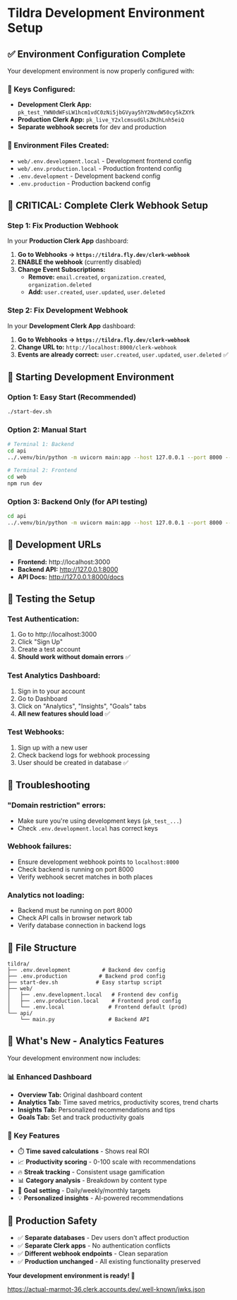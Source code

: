 # Tildra Development Environment Setup

## ✅ **Environment Configuration Complete**

Your development environment is now properly configured with:

### **🔑 Keys Configured:**
- **Development Clerk App:** `pk_test_YWN0dWFsLW1hcm1vdC0zNi5jbGVyay5hY2NvdW50cy5kZXYk`
- **Production Clerk App:** `pk_live_Y2xlcmsudGlsZHJhLnh5eiQ`
- **Separate webhook secrets** for dev and production

### **🎯 Environment Files Created:**
- `web/.env.development.local` - Development frontend config
- `web/.env.production.local` - Production frontend config  
- `.env.development` - Development backend config
- `.env.production` - Production backend config

## 🚨 **CRITICAL: Complete Clerk Webhook Setup**

### **Step 1: Fix Production Webhook**
In your **Production Clerk App** dashboard:

1. **Go to Webhooks → `https://tildra.fly.dev/clerk-webhook`**
2. **ENABLE the webhook** (currently disabled)
3. **Change Event Subscriptions:**
   - **Remove:** `email.created`, `organization.created`, `organization.deleted`
   - **Add:** `user.created`, `user.updated`, `user.deleted`

### **Step 2: Fix Development Webhook**
In your **Development Clerk App** dashboard:

1. **Go to Webhooks → `https://tildra.fly.dev/clerk-webhook`**
2. **Change URL to:** `http://localhost:8000/clerk-webhook`
3. **Events are already correct:** `user.created`, `user.updated`, `user.deleted` ✅

## 🚀 **Starting Development Environment**

### **Option 1: Easy Start (Recommended)**
```bash
./start-dev.sh
```

### **Option 2: Manual Start**
```bash
# Terminal 1: Backend
cd api
../.venv/bin/python -m uvicorn main:app --host 127.0.0.1 --port 8000 --env-file ../.env.development --reload

# Terminal 2: Frontend  
cd web
npm run dev
```

### **Option 3: Backend Only (for API testing)**
```bash
cd api
../.venv/bin/python -m uvicorn main:app --host 127.0.0.1 --port 8000 --env-file ../.env.development --reload
```

## 🎯 **Development URLs**
- **Frontend:** http://localhost:3000
- **Backend API:** http://127.0.0.1:8000
- **API Docs:** http://127.0.0.1:8000/docs

## 🧪 **Testing the Setup**

### **Test Authentication:**
1. Go to http://localhost:3000
2. Click "Sign Up" 
3. Create a test account
4. **Should work without domain errors** ✅

### **Test Analytics Dashboard:**
1. Sign in to your account
2. Go to Dashboard
3. Click on "Analytics", "Insights", "Goals" tabs
4. **All new features should load** ✅

### **Test Webhooks:**
1. Sign up with a new user
2. Check backend logs for webhook processing
3. User should be created in database ✅

## 🔧 **Troubleshooting**

### **"Domain restriction" errors:**
- Make sure you're using development keys (`pk_test_...`)
- Check `.env.development.local` has correct keys

### **Webhook failures:**
- Ensure development webhook points to `localhost:8000`
- Check backend is running on port 8000
- Verify webhook secret matches in both places

### **Analytics not loading:**
- Backend must be running on port 8000
- Check API calls in browser network tab
- Verify database connection in backend logs

## 📁 **File Structure**
```
tildra/
├── .env.development          # Backend dev config
├── .env.production          # Backend prod config  
├── start-dev.sh            # Easy startup script
├── web/
│   ├── .env.development.local   # Frontend dev config
│   ├── .env.production.local    # Frontend prod config
│   └── .env.local              # Frontend default (prod)
└── api/
    └── main.py                 # Backend API
```

## 🎊 **What's New - Analytics Features**

Your development environment now includes:

### **📊 Enhanced Dashboard**
- **Overview Tab:** Original dashboard content
- **Analytics Tab:** Time saved metrics, productivity scores, trend charts
- **Insights Tab:** Personalized recommendations and tips  
- **Goals Tab:** Set and track productivity goals

### **🎯 Key Features**
- ⏱️ **Time saved calculations** - Shows real ROI
- 📈 **Productivity scoring** - 0-100 scale with recommendations
- 🔥 **Streak tracking** - Consistent usage gamification
- 📊 **Category analysis** - Breakdown by content type
- 🎯 **Goal setting** - Daily/weekly/monthly targets
- 💡 **Personalized insights** - AI-powered recommendations

## 🚨 **Production Safety**
- ✅ **Separate databases** - Dev users don't affect production
- ✅ **Separate Clerk apps** - No authentication conflicts
- ✅ **Different webhook endpoints** - Clean separation
- ✅ **Production unchanged** - All existing functionality preserved

**Your development environment is ready! 🎉**




https://actual-marmot-36.clerk.accounts.dev/.well-known/jwks.json